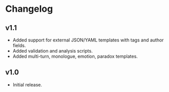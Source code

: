 # Changelog

## v1.1
- Added support for external JSON/YAML templates with tags and author fields.
- Added validation and analysis scripts.
- Added multi-turn, monologue, emotion, paradox templates.

## v1.0
- Initial release.